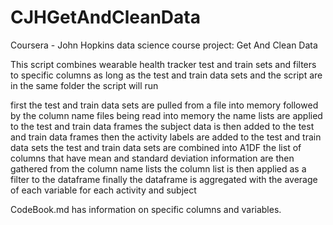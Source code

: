 # CJHGetAndCleanData
Coursera - John Hopkins data science course project: Get And Clean Data

This script combines wearable health tracker test and train sets and filters to specific columns
as long as the test and train data sets and the script are in the same folder the script will run

first the test and train data sets are pulled from a file into memory
followed by the column name files being read into memory
the name lists are applied to the test and train data frames
the subject data is then added to the test and train data frames
then the activity labels are added to the test and train data sets
the test and train data sets are combined into A1DF
the list of columns that have mean and standard deviation information are then gathered from the column name lists
the column list is then applied as a filter to the dataframe
finally the dataframe is aggregated with the average of each variable for each activity and subject

CodeBook.md has information on specific columns and variables.